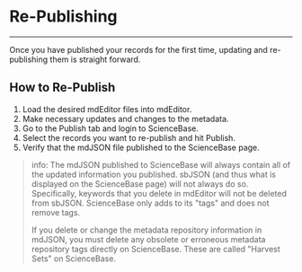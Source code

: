 # Re-Publishing

---

Once you have published your records for the first time, updating and re-publishing them is straight forward.

## How to Re-Publish

1. Load the desired mdEditor files into mdEditor.
2. Make necessary updates and changes to the metadata.
3. Go to the Publish tab and login to ScienceBase.
4. Select the records you want to re-publish and hit Publish.
5. Verify that the mdJSON file published to the ScienceBase page.

> info: The mdJSON published to ScienceBase will always contain all of the updated information you published. sbJSON \(and thus what is displayed on the ScienceBase page\) will not always do so. Specifically, keywords that you delete in mdEditor will not be deleted from sbJSON. ScienceBase only adds to its "tags" and does not remove tags.
>
> If you delete or change the metadata repository information in mdJSON, you must delete any obsolete or erroneous metadata repository tags directly on ScienceBase. These are called "Harvest Sets" on ScienceBase.



